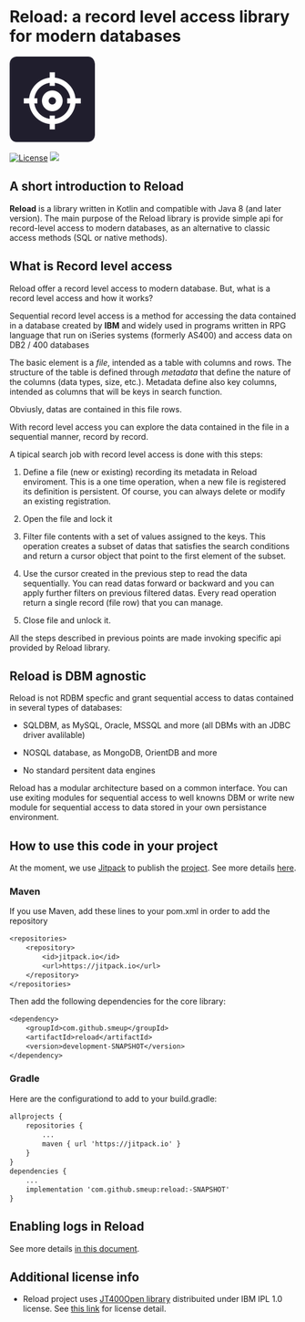 # Reload: a record level access library for modern databases 
![reload Logo](/images/logo-reload-small.png)  

[![License](https://img.shields.io/badge/License-Apache%202.0-blue.svg)](https://opensource.org/licenses/Apache-2.0) [![](https://jitpack.io/v/smeup/reload.svg)](https://jitpack.io/#smeup/reload)



## A short introduction to Reload

**Reload** is a library written in Kotlin and compatible with Java 8 (and later version). The main purpose of the Reload library is provide simple api for record-level access to modern databases, as an alternative to classic access methods (SQL or native methods).

## What is Record level access

Reload offer a record level access to modern database. But, what is a record level access and how it works?

Sequential record level access is a method for accessing the data contained in a database created by **IBM** and widely used in programs written in RPG language that run on iSeries systems (formerly AS400) and access data on DB2 / 400 databases

The basic element is a *file*, intended as a table with columns and rows. The structure of the table is defined through *metadata* that define the nature of the columns (data types, size, etc.). Metadata define also key columns, intended as columns that will be keys in search function. 

Obviusly, datas are contained in this file rows.

With record level access you can explore the data contained in the file in a sequential manner, record by record.

A tipical search job with record level access is done with this steps:

1. Define a file (new or existing) recording its metadata in Reload enviroment. This is a one time operation, when a new file is registered its definition is persistent. Of course, you can always delete or modify an existing registration.

2. Open the file and lock it

3. Filter file contents with a set of values assigned to the keys. This operation creates a subset of datas that satisfies the search conditions and return a cursor object that point to the first element of the subset.

4. Use the cursor created in the previous step to read the data sequentially. You can read datas forward or backward and you can apply further  filters on previous filtered datas. Every read operation return a single record (file row) that you can manage.

5. Close file and unlock it.

All the steps described in previous points are made invoking specific api provided by Reload library.
  

## Reload is DBM agnostic

Reload is not RDBM specfic and grant sequential access to datas contained in several types of databases:

- SQLDBM, as MySQL, Oracle, MSSQL and more (all DBMs with an JDBC driver avalilable)

- NOSQL database, as MongoDB, OrientDB and more

- No standard persitent data engines

Reload has a modular architecture based on a common interface. You can use exiting modules for sequential access to well knowns DBM or write new module for sequential access to data stored in your own  persistance environment. 
 
## How to use this code in your project

At the moment, we use [Jitpack](https://jitpack.io/) to publish the [project](https://jitpack.io/#smeup/reload).
See more details [here](docs/jitpack.md).

### Maven
If you use Maven, add these lines to your pom.xml in order to add the repository

    <repositories>
        <repository>
            <id>jitpack.io</id>
            <url>https://jitpack.io</url>
        </repository>
    </repositories>
	
Then add the following dependencies for the core library:
	
    <dependency>
        <groupId>com.github.smeup</groupId>
        <artifactId>reload</artifactId>
        <version>development-SNAPSHOT</version>
    </dependency>

### Gradle
Here are the configurationd to add to your build.gradle:
```
allprojects {
    repositories {
        ...
        maven { url 'https://jitpack.io' }
    }
}
dependencies {
    ...
    implementation 'com.github.smeup:reload:-SNAPSHOT'
}
```
## Enabling logs in Reload

See more details [in this document](docs/logging.md).

## Additional license info

- Reload project uses [JT400Open library](https://sourceforge.net/projects/jt400/) distribuited under IBM IPL 1.0 license. See [this link](https://opensource.org/licenses/ibmpl.php) for license detail.


